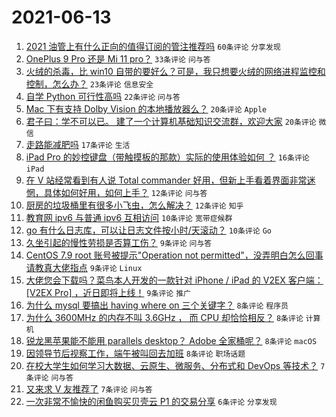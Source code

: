 # 2021-06-13

1. [2021 油管上有什么正向的值得订阅的管注推荐吗](https://www.v2ex.com/t/783183) `60条评论` `分享发现`
1. [OnePlus 9 Pro 还是 Mi 11 pro？](https://www.v2ex.com/t/783185) `33条评论` `问与答`
1. [火绒的杀毒，比 win10 自带的要好么？可是，我只想要火绒的网络进程监控和控制，怎么办？](https://www.v2ex.com/t/783173) `23条评论` `信息安全`
1. [自学 Python 可行性高吗](https://www.v2ex.com/t/783175) `22条评论` `问与答`
1. [Mac 下有支持 Dolby Vision 的本地播放器么？](https://www.v2ex.com/t/783200) `20条评论` `Apple`
1. [君子曰：学不可以已。 建了一个计算机基础知识交流群，欢迎大家](https://www.v2ex.com/t/783152) `20条评论` `微信`
1. [走路能减肥吗](https://www.v2ex.com/t/783227) `17条评论` `生活`
1. [iPad Pro 的妙控键盘（带触摸板的那款）实际的使用体验如何 ？](https://www.v2ex.com/t/783170) `16条评论` `iPad`
1. [在 V 站经常看到有人说 Total commander 好用，但新上手看着界面非常迷惘，具体如何好用，如何上手？](https://www.v2ex.com/t/783181) `12条评论` `问与答`
1. [厨房的垃圾桶里有很多小飞虫，怎么解决？](https://www.v2ex.com/t/783161) `12条评论` `知乎`
1. [教育网 ipv6 与普通 ipv6 互相访问](https://www.v2ex.com/t/783205) `10条评论` `宽带症候群`
1. [go 有什么日志库，可以让日志文件按小时/天滚动？](https://www.v2ex.com/t/783180) `10条评论` `Go`
1. [久坐引起的慢性劳损是否算工伤？](https://www.v2ex.com/t/783209) `9条评论` `问与答`
1. [CentOS 7.9 root 账号被提示"Operation not permitted"，没弄明白怎么回事请教真大佬指点](https://www.v2ex.com/t/783186) `9条评论` `Linux`
1. [大佬您会下载吗？菜鸟本人开发的一款针对 iPhone / iPad 的 V2EX 客户端： [V2EX Pro] ，近日即将上线！](https://www.v2ex.com/t/783154) `9条评论` `推广`
1. [为什么 mysql 要搞出 having where on 三个关键字？](https://www.v2ex.com/t/783215) `8条评论` `程序员`
1. [为什么 3600MHz 的内存不叫 3.6GHz ， 而 CPU 却恰恰相反？](https://www.v2ex.com/t/783212) `8条评论` `计算机`
1. [锐龙黑苹果能不能用 parallels desktop？ Adobe 全家桶呢？](https://www.v2ex.com/t/783196) `8条评论` `macOS`
1. [因领导节后视察工作，端午被叫回去加班](https://www.v2ex.com/t/783172) `8条评论` `职场话题`
1. [在校大学生如何学习大数据、云原生、微服务、分布式和 DevOps 等技术？](https://www.v2ex.com/t/783217) `7条评论` `问与答`
1. [又来求 V 友推荐了](https://www.v2ex.com/t/783167) `7条评论` `问与答`
1. [一次非常不愉快的闲鱼购买贝壳云 P1 的交易分享](https://www.v2ex.com/t/783218) `6条评论` `分享发现`

